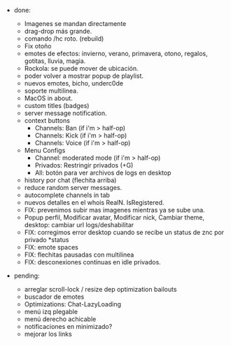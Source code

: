 * done:
    - Imagenes se mandan directamente
    - drag-drop más grande.
    - comando /hc roto. (rebuild)
    - Fix otoño
    - emotes de efectos: invierno, verano, primavera, otono, regalos, gotitas, lluvia, magia.
    - Rockola: se puede mover de ubicación.
    - poder volver a mostrar popup de playlist.
    - nuevos emotes, bicho, underc0de
    - soporte multilinea.
    - MacOS in about.
    - custom titles (badges)
    - server message notification.
    - context buttons
      * Channels: Ban (if i'm > half-op)
      * Channels: Kick (if i'm > half-op)
      * Channels: Voice (if i'm > half-op)
    - Menu Configs
      * Channel: moderated mode (if i'm > half-op)
      * Privados: Restringir privados (+G)
      * All: botón para ver archivos de logs en desktop
    - history por chat (flechita arriba)
    - reduce random server messages.
    - autocomplete channels in tab
    - nuevos detalles en el whois RealN. IsRegistered.
    - FIX: prevenimos subir mas imagenes mientras ya se sube una.
    - Popup perfil, Modificar avatar, Modificar nick, Cambiar theme, desktop: cambiar url logs/deshabilitar
    - FIX: corregimos error desktop cuando se recibe un status de znc por privado *status
    - FIX: emote spaces
    - FIX: flechitas pausadas con multilinea
    - FIX: desconexiones continuas en idle privados.
      
* pending:
    - arreglar scroll-lock / resize dep optimization bailouts
    - buscador de emotes
    - Optimizations: Chat-LazyLoading
    - menú izq plegable
    - menú derecho achicable
    - notificaciones en minimizado?
    - mejorar los links
